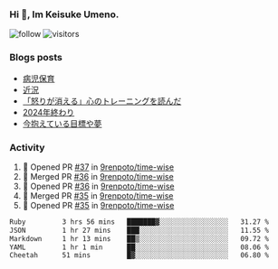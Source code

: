 ### Hi 👋, Im Keisuke Umeno.

<!--
**9renpoto/9renpoto** is a ✨ _special_ ✨ repository because its `README.md` (this file) appears on your GitHub profile.

Here are some ideas to get you started:

- 🔭 I’m currently working on ...
- 🌱 I’m currently learning ...
- 👯 I’m looking to collaborate on ...
- 🤔 I’m looking for help with ...
- 💬 Ask me about ...
- 📫 How to reach me: ...
- 😄 Pronouns: ...
- ⚡ Fun fact: ...
-->

![follow](https://img.shields.io/github/followers/9renpoto?label=Follow&style=social)
![visitors](https://komarev.com/ghpvc/?username=9renpoto&label=Profile%20views&color=0e75b6&style=flat)

### Blogs posts

<!-- BLOG-POST-LIST:START -->
- [病児保育](https://9renpoto.win/entry/2025/09/25/childcare_for_sick_children)
- [近況](https://9renpoto.win/entry/2025/04/05/current_status)
- [「怒りが消える」心のトレーニングを読んだ](https://9renpoto.win/entry/2025/02/01/anger-management)
- [2024年終わり](https://9renpoto.win/entry/2024/12/31/2024-end)
- [今抱えている目標や夢](https://9renpoto.win/entry/2024/12/02/objective)
<!-- BLOG-POST-LIST:END -->

### Activity

<!--START_SECTION:activity-->
1. 💪 Opened PR [#37](https://github.com/9renpoto/time-wise/pull/37) in [9renpoto/time-wise](https://github.com/9renpoto/time-wise)
2. 🎉 Merged PR [#36](https://github.com/9renpoto/time-wise/pull/36) in [9renpoto/time-wise](https://github.com/9renpoto/time-wise)
3. 💪 Opened PR [#36](https://github.com/9renpoto/time-wise/pull/36) in [9renpoto/time-wise](https://github.com/9renpoto/time-wise)
4. 🎉 Merged PR [#35](https://github.com/9renpoto/time-wise/pull/35) in [9renpoto/time-wise](https://github.com/9renpoto/time-wise)
5. 💪 Opened PR [#35](https://github.com/9renpoto/time-wise/pull/35) in [9renpoto/time-wise](https://github.com/9renpoto/time-wise)
<!--END_SECTION:activity-->

<!--START_SECTION:waka-->

```txt
Ruby         3 hrs 56 mins   ███████▓░░░░░░░░░░░░░░░░░   31.27 %
JSON         1 hr 27 mins    ███░░░░░░░░░░░░░░░░░░░░░░   11.55 %
Markdown     1 hr 13 mins    ██▒░░░░░░░░░░░░░░░░░░░░░░   09.72 %
YAML         1 hr 1 min      ██░░░░░░░░░░░░░░░░░░░░░░░   08.06 %
Cheetah      51 mins         █▓░░░░░░░░░░░░░░░░░░░░░░░   06.80 %
```

<!--END_SECTION:waka-->
